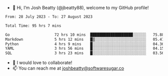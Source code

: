 - 👋 Hi, I’m Josh Beatty (@jbeatty88), welcome to my GitHub profile!

<!--START_SECTION:waka-->

```txt
From: 28 July 2023 - To: 27 August 2023

Total Time: 95 hrs 7 mins

Go                    72 hrs 10 mins  ███████████████████░░░░░░   75.88 %
Markdown              5 hrs 12 mins   █▒░░░░░░░░░░░░░░░░░░░░░░░   05.47 %
Python                4 hrs 9 mins    █░░░░░░░░░░░░░░░░░░░░░░░░   04.36 %
YAML                  3 hrs 56 mins   █░░░░░░░░░░░░░░░░░░░░░░░░   04.15 %
SQL                   3 hrs 23 mins   █░░░░░░░░░░░░░░░░░░░░░░░░   03.56 %
```

<!--END_SECTION:waka-->

- 💞️ I would love to collaborate!
- 📫 You can reach me at joshbeatty@softwaresugar.co

<!---
jbeatty88/jbeatty88 is a ✨ special ✨ repository because its `README.md` (this file) appears on your GitHub profile.
You can click the Preview link to take a look at your changes.
--->
